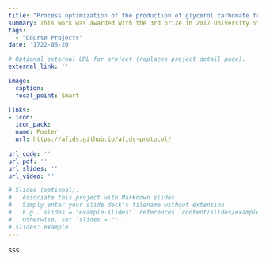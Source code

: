 ```yaml
---
title: "Process optimization of the production of glycerol carbonate from glycerol"
summary: This work was awarded with the 3rd prize in 2017 University Students Process Design Competition held by Taiwan Institute of Chemical Engineers.
tags:
  - "Course Projects"
date: '1722-06-20'

# Optional external URL for project (replaces project detail page).
external_link: ''

image:
  caption: 
  focal_point: Smart

links:
- icon:
  icon_pack:
  name: Poster
  url: https://afids.github.io/afids-protocol/
  
url_code: ''
url_pdf: ''
url_slides: ''
url_video: ''

# Slides (optional).
#   Associate this project with Markdown slides.
#   Simply enter your slide deck's filename without extension.
#   E.g. `slides = "example-slides"` references `content/slides/example-slides.md`.
#   Otherwise, set `slides = ""`.
# slides: example
---
```


sss

